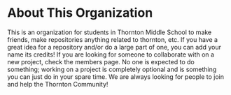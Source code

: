 # About This Organization

This is an organization for students in Thornton Middle School to make friends, make repositories anything related to thornton, etc. If you have a great idea for a repository and/or do a large part of one, you can add your name its credits! If you are looking for someone to collaborate with on a new project, check the members page. No one is expected to do something; working on a project is completely optional and is something you can just do in your spare time. We are always looking for people to join and help the Thornton Community!
